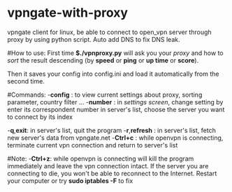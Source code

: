 # vpngate-with-proxy
vpngate client for linux, be able to connect to open_vpn server through proxy
by using python script. Auto add DNS to fix DNS leak.

#How to use:
First time **$./vpnproxy.py** will ask you your *proxy* and how to *sort* the result descending (by **speed** or 
**ping** or **up time** or **score**).

Then it saves your config into config.ini and load it automatically from the second time. 

#Commands:
-**config** : to view current settings about proxy, sorting parameter, country filter ...
-**number** : in *settings screen*, change setting by enter its correspondent number
              in server's list, choose the server you want to connect by its index
              
-**q**,**exit**: in server's list, quit the program
-**r**,**refresh** : in server's list, fetch new server's data from vpngate.net
-**Ctrl+c** : while openvpn is connecting, terminate current vpn connection and return to server's list

#Note:
-**Ctrl+z**: while openvpn is connecting will kill the program immediately and leave the vpn connection intact.
             If the server you are connecting to die, you won't be able to reconnect to the Internet.
             Restart your computer or try  **sudo iptables -F** to fix